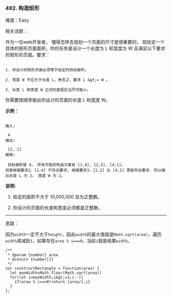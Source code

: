 ### 492. 构造矩形

难度：Easy

相关话题：

作为一位web开发者， 懂得怎样去规划一个页面的尺寸是很重要的。 现给定一个具体的矩形页面面积，你的任务是设计一个长度为 L 和宽度为 W 且满足以下要求的矩形的页面。要求：





```

1. 你设计的矩形页面必须等于给定的目标面积。

2. 宽度 W 不应大于长度 L，换言之，要求 L &gt;= W 。

3. 长度 L 和宽度 W 之间的差距应当尽可能小。

```

你需要按顺序输出你设计的页面的长度 L 和宽度 W。



 **示例：** 





```

输入:

 4
输出:

 [2, 2]
解释:

 目标面积是 4， 所有可能的构造方案有 [1,4], [2,2], [4,1]。
但是根据要求2，[1,4] 不符合要求; 根据要求3，[2,2] 比 [4,1] 更能符合要求. 所以输出长度 L 为 2， 宽度 W 为 2。

```

 **说明:** 





1. 给定的面积不大于 10,000,000 且为正整数。

2. 你设计的页面的长度和宽度必须都是正整数。






-----

思路：

因为`width`一定不大于`height`，因此`width`的最大值就是`Math.sqrt(area)`，遍历`width`递减到`1`，如果存在`area % i===0`，当前`i`就是结果`width`。


```
/**
 * @param {number} area
 * @return {number[]}
 */
var constructRectangle = function(area) {
  let maxWidth=Math.floor(Math.sqrt(area))
  for(let i=maxWidth;i&gt;=1;i--){
    if(area % i===0)return [area/i,i]
  }
};



```
